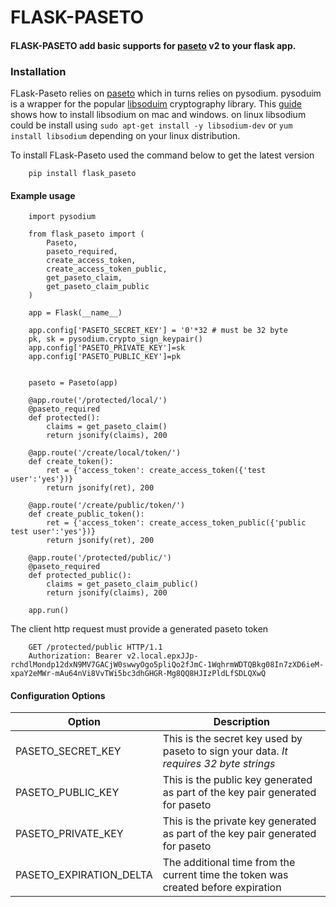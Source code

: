 # FLASK-PASETO
#### FLASK-PASETO add basic supports for [paseto](https://github.com/josharian/paseto) v2 to your flask app.

### Installation 
FLask-Paseto relies on [paseto](https://github.com/josharian/paseto) which in turns relies on pysodium.
pysoduim is a wrapper for the popular [libsoduim](https://github.com/jedisct1/libsodium) cryptography library.
This [guide](https://py-ipv8.readthedocs.io/en/latest/preliminaries/install_libsodium/) shows how to install libsodium on mac and windows.
on linux libsodium could be install using ```sudo apt-get install -y libsodium-dev``` or ```yum install libsodium``` depending on your linux distribution.

To install FLask-Paseto used the command below to get the latest version
```
    pip install flask_paseto
```

#### Example  usage
``` 
    import pysodium

    from flask_paseto import (
        Paseto,
        paseto_required,
        create_access_token,
        create_access_token_public,
        get_paseto_claim,
        get_paseto_claim_public
    )

    app = Flask(__name__)

    app.config['PASETO_SECRET_KEY'] = '0'*32 # must be 32 byte
    pk, sk = pysodium.crypto_sign_keypair()
    app.config['PASETO_PRIVATE_KEY']=sk
    app.config['PASETO_PUBLIC_KEY']=pk


    paseto = Paseto(app)

    @app.route('/protected/local/')
    @paseto_required
    def protected():
        claims = get_paseto_claim()
        return jsonify(claims), 200

    @app.route('/create/local/token/')
    def create_token():
        ret = {'access_token': create_access_token({'test user':'yes'})}
        return jsonify(ret), 200
    
    @app.route('/create/public/token/')
    def create_public_token():
        ret = {'access_token': create_access_token_public({'public test user':'yes'})}
        return jsonify(ret), 200

    @app.route('/protected/public/')
    @paseto_required
    def protected_public():
        claims = get_paseto_claim_public()
        return jsonify(claims), 200

    app.run()
````
The client http request must provide a generated paseto token 
``` 
    GET /protected/public HTTP/1.1
    Authorization: Bearer v2.local.epxJJp-rchdlMondp12dxN9MV7GACjW0swwyOgo5pliQo2fJmC-1WqhrmWDTQBkg08In7zXD6ieM-xpaY2eMWr-mAu64nVi8VvTWi5bc3dhGHGR-Mg8QQ8HJIzPldLfSDLQXwQ
```
#### Configuration Options
| Option                | Description                                                                                     |
|-----------------------| ------------------------------------------------------------------------------------------------|
|PASETO_SECRET_KEY      | This is the secret key used by paseto to sign your data. *It requires 32 byte strings*          |
|PASETO_PUBLIC_KEY      | This is the public key generated as part of the key pair generated for paseto                   |
|PASETO_PRIVATE_KEY     | This is the private key generated as part of the key pair generated for paseto                  |
|PASETO_EXPIRATION_DELTA| The additional time from the current time the token was created before expiration               |  
             
